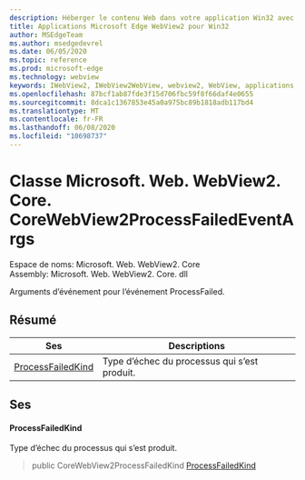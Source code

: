 ```yaml
---
description: Héberger le contenu Web dans votre application Win32 avec le contrôle Microsoft Edge WebView2
title: Applications Microsoft Edge WebView2 pour Win32
author: MSEdgeTeam
ms.author: msedgedevrel
ms.date: 06/05/2020
ms.topic: reference
ms.prod: microsoft-edge
ms.technology: webview
keywords: IWebView2, IWebView2WebView, webview2, WebView, applications Win32, Win32, Edge, ICoreWebView2, ICoreWebView2Controller, contrôle de navigateur, html Edge
ms.openlocfilehash: 87bcf1ab87fde3f15d706fbc59f8f66daf4e0655
ms.sourcegitcommit: 8dca1c1367853e45a0a975bc89b1818adb117bd4
ms.translationtype: MT
ms.contentlocale: fr-FR
ms.lasthandoff: 06/08/2020
ms.locfileid: "10698737"
---
```

# Classe Microsoft. Web. WebView2. Core. CoreWebView2ProcessFailedEventArgs 

Espace de noms: Microsoft. Web. WebView2. Core \
Assembly: Microsoft. Web. WebView2. Core. dll

Arguments d’événement pour l’événement ProcessFailed.

## Résumé

 Ses                        | Descriptions
--------------------------------|---------------------------------------------
[ProcessFailedKind](#processfailedkind) | Type d’échec du processus qui s’est produit.

## Ses

#### ProcessFailedKind 

Type d’échec du processus qui s’est produit.

> public CoreWebView2ProcessFailedKind [ProcessFailedKind](#processfailedkind)

